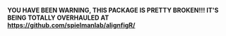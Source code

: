 **YOU HAVE BEEN WARNING, THIS PACKAGE IS PRETTY BROKEN!!! IT'S BEING TOTALLY OVERHAULED AT https://github.com/spielmanlab/alignfigR/**
